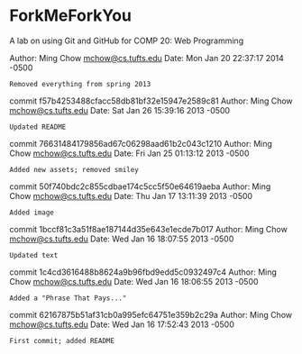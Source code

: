 ForkMeForkYou
=============

A lab on using Git and GitHub for COMP 20: Web Programming


Author: Ming Chow <mchow@cs.tufts.edu>
Date:   Mon Jan 20 22:37:17 2014 -0500

    Removed everything from spring 2013

commit f57b4253488cfacc58db81bf32e15947e2589c81
Author: Ming Chow <mchow@cs.tufts.edu>
Date:   Sat Jan 26 15:39:16 2013 -0500

    Updated README

commit 76631484179856ad67c06298aad61b2c043c1210
Author: Ming Chow <mchow@cs.tufts.edu>
Date:   Fri Jan 25 01:13:12 2013 -0500

    Added new assets; removed smiley

commit 50f740bdc2c855cdbae174c5cc5f50e64619aeba
Author: Ming Chow <mchow@cs.tufts.edu>
Date:   Thu Jan 17 13:11:39 2013 -0500

    Added image

commit 1bccf81c3a51f8ae187144d35e643e1ecde7b017
Author: Ming Chow <mchow@cs.tufts.edu>
Date:   Wed Jan 16 18:07:55 2013 -0500

    Updated text

commit 1c4cd3616488b8624a9b96fbd9edd5c0932497c4
Author: Ming Chow <mchow@cs.tufts.edu>
Date:   Wed Jan 16 18:06:55 2013 -0500

    Added a "Phrase That Pays..."

commit 62167875b51af31cb0a995efc64751e359b2c29a
Author: Ming Chow <mchow@cs.tufts.edu>
Date:   Wed Jan 16 17:52:43 2013 -0500

    First commit; added README

